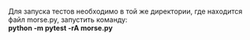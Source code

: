 Для запуска тестов необходимо в той же директории, где находится файл morse.py, запустить команду: <br>
**python -m pytest -rA morse.py**
